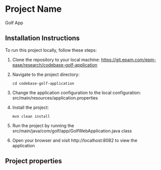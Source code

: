# Project Name
Golf App

## Installation Instructions
To run this project locally, follow these steps:

1. Clone the repository to your local machine:
   https://git.epam.com/epm-ease/research/codebase-golf-application

2. Navigate to the project directory:
   ```
   cd codebase-golf-application
   ```
   
3. Change the application configuration to the local configuration:
   src/main/resources/application.properties

4. Install the project:
   ```
   mvn clean install
   ```
5. Run the project by running the src/main/java/com/golf/app/GolfWebApplication.java class

6. Open your browser and visit http://localhost:8082 to view the application

## Project properties

